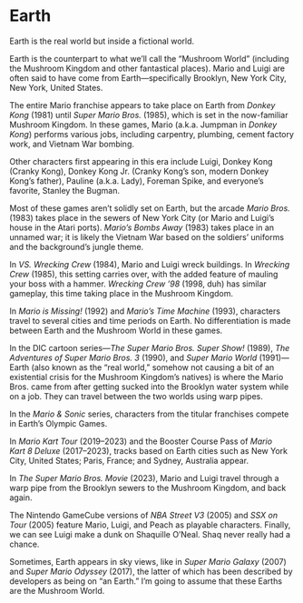 # Earth

Earth is the real world but inside a fictional world.

Earth is the counterpart to what we’ll call the “Mushroom World” (including the Mushroom Kingdom and other fantastical places). Mario and Luigi are often said to have come from Earth&mdash;specifically Brooklyn, New York City, New York, United States.

The entire Mario franchise appears to take place on Earth from _Donkey Kong_ (1981) until _Super Mario Bros._ (1985), which is set in the now-familiar Mushroom Kingdom. In these games, Mario (a.k.a. Jumpman in _Donkey Kong_) performs various jobs, including carpentry, plumbing, cement factory work, and Vietnam War bombing.

Other characters first appearing in this era include Luigi, Donkey Kong (Cranky Kong), Donkey Kong&nbsp;Jr. (Cranky Kong’s son, modern Donkey Kong’s father), Pauline (a.k.a. Lady), Foreman Spike, and everyone’s favorite, Stanley the Bugman.

Most of these games aren’t solidly set on Earth, but the arcade _Mario Bros._ (1983) takes place in the sewers of New York City (or Mario and Luigi’s house in the Atari ports). _Mario’s Bombs Away_ (1983) takes place in an unnamed war; it is likely the Vietnam War based on the soldiers’ uniforms and the background’s jungle theme. 

In _VS.&nbsp;Wrecking Crew_ (1984), Mario and Luigi wreck buildings. In _Wrecking Crew_ (1985), this setting carries over, with the added feature of mauling your boss with a hammer. _Wrecking Crew&nbsp;’98_ (1998,&nbsp;duh) has similar gameplay, this time taking place in the Mushroom Kingdom.

In _Mario is Missing!_ (1992) and _Mario’s Time Machine_ (1993), characters travel to several cities and time periods on Earth. No differentiation is made between Earth and the Mushroom World in these games.

In the DIC cartoon series&mdash;_The Super Mario Bros. Super Show!_ (1989), _The Adventures of Super Mario Bros.&nbsp;3_ (1990), and _Super Mario World_ (1991)&mdash;Earth (also known as the “real world,” somehow not causing a bit of an existential crisis for the Mushroom Kingdom’s natives) is where the Mario Bros. came from after getting sucked into the Brooklyn water system while on a job. They can travel between the two worlds using warp pipes.

In the _Mario&nbsp;& Sonic_ series, characters from the titular franchises compete in Earth’s Olympic Games.

In _Mario Kart Tour_ (2019&ndash;2023) and the Booster Course Pass of _Mario Kart&nbsp;8 Deluxe_ (2017&ndash;2023), tracks based on Earth cities such as New York City, United States; Paris, France; and Sydney, Australia appear.

In _The Super Mario Bros. Movie_ (2023), Mario and Luigi travel through a warp pipe from the Brooklyn sewers to the Mushroom Kingdom, and back again.

The Nintendo GameCube versions of _NBA Street&nbsp;V3_ (2005) and _SSX on Tour_ (2005) feature Mario, Luigi, and Peach as playable characters. Finally, we can see Luigi make a dunk on Shaquille O’Neal. Shaq never really had a chance.

Sometimes, Earth appears in sky views, like in _Super Mario Galaxy_ (2007) and _Super Mario Odyssey_ (2017), the latter of which has been described by developers as being on “an Earth.” I’m going to assume that these Earths are the Mushroom World.
